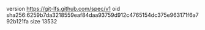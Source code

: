 version https://git-lfs.github.com/spec/v1
oid sha256:6259b7da3218559eaf84daa93759d912c4765154dc375e963171f6a792b121fa
size 13532
